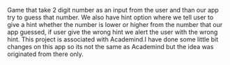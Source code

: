 Game that take 2 digit number as an input from the user and than our app try to guess that number. 
We also have hint option where we tell user to give a hint whether the number is lower or higher from the number that our app guessed, if user give the wrong hint we alert the user with the wrong hint.
This project is associated with Academind.I have done some little bit changes on this app so its not the same as Academind but the idea was originated from there only.
